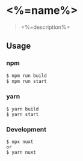 # <%=name%>
> <%=description%>

## Usage
### npm
```bash
$ npm run build
$ npm run start
```

### yarn
```
$ yarn build
$ yarn start
```

### Development
```
$ npx nuxt
or
$ yarn nuxt
```
